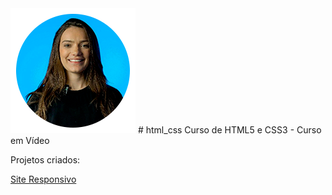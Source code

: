 
<img src="foto_perfil/perfil.png" alt="Carolina Karen">
# html_css
Curso de HTML5 e CSS3 - Curso em Vídeo

Projetos criados:

<a href= "https://carollkaren.github.io/html_css/projeto.tutorial/android.html">Site Responsivo</a>